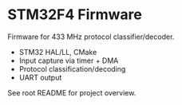 # STM32F4 Firmware

Firmware for 433 MHz protocol classifier/decoder.

- STM32 HAL/LL, CMake
- Input capture via timer + DMA
- Protocol classification/decoding
- UART output

See root README for project overview.
